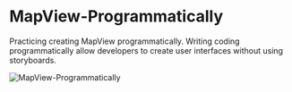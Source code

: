 # MapView-Programmatically
Practicing creating MapView programmatically. Writing coding programmatically allow developers to create user interfaces without using storyboards.

![MapView-Programmatically](https://user-images.githubusercontent.com/24234259/93964291-46b76080-fd2d-11ea-84fb-a5c8b51bc94c.gif)

